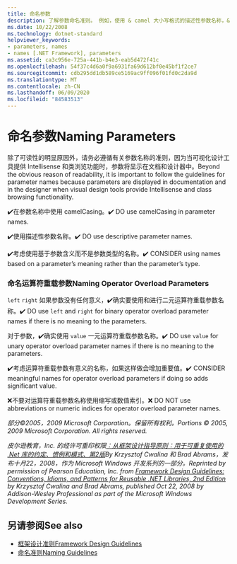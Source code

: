 ```yaml
---
title: 命名参数
description: 了解参数命名准则。 例如，使用 & camel 大小写格式的描述性参数名称，& 考虑基于含义而不是类型进行命名。
ms.date: 10/22/2008
ms.technology: dotnet-standard
helpviewer_keywords:
- parameters, names
- names [.NET Framework], parameters
ms.assetid: ca3c956e-725a-441b-b4e3-eab5d472f41c
ms.openlocfilehash: 54f37c4d6a0f9a6931fa69d612bf0e45bf1f2ce7
ms.sourcegitcommit: cdb295dd1db589ce5169ac9ff096f01fd0c2da9d
ms.translationtype: MT
ms.contentlocale: zh-CN
ms.lasthandoff: 06/09/2020
ms.locfileid: "84583513"
---
```

# <a name="naming-parameters"></a><span data-ttu-id="90503-104">命名参数</span><span class="sxs-lookup"><span data-stu-id="90503-104">Naming Parameters</span></span>
<span data-ttu-id="90503-105">除了可读性的明显原因外，请务必遵循有关参数名称的准则，因为当可视化设计工具提供 Intellisense 和类浏览功能时，参数将显示在文档和设计器中。</span><span class="sxs-lookup"><span data-stu-id="90503-105">Beyond the obvious reason of readability, it is important to follow the guidelines for parameter names because parameters are displayed in documentation and in the designer when visual design tools provide Intellisense and class browsing functionality.</span></span>

 <span data-ttu-id="90503-106">✔️在参数名称中使用 camelCasing。</span><span class="sxs-lookup"><span data-stu-id="90503-106">✔️ DO use camelCasing in parameter names.</span></span>

 <span data-ttu-id="90503-107">✔️使用描述性参数名称。</span><span class="sxs-lookup"><span data-stu-id="90503-107">✔️ DO use descriptive parameter names.</span></span>

 <span data-ttu-id="90503-108">✔️考虑使用基于参数含义而不是参数类型的名称。</span><span class="sxs-lookup"><span data-stu-id="90503-108">✔️ CONSIDER using names based on a parameter’s meaning rather than the parameter’s type.</span></span>

### <a name="naming-operator-overload-parameters"></a><span data-ttu-id="90503-109">命名运算符重载参数</span><span class="sxs-lookup"><span data-stu-id="90503-109">Naming Operator Overload Parameters</span></span>
 <span data-ttu-id="90503-110">`left` `right` 如果参数没有任何意义，✔️确实要使用和进行二元运算符重载参数名称。</span><span class="sxs-lookup"><span data-stu-id="90503-110">✔️ DO use `left` and `right` for binary operator overload parameter names if there is no meaning to the parameters.</span></span>

 <span data-ttu-id="90503-111">对于参数，✔️确实使用 `value` 一元运算符重载参数名称。</span><span class="sxs-lookup"><span data-stu-id="90503-111">✔️ DO use `value` for unary operator overload parameter names if there is no meaning to the parameters.</span></span>

 <span data-ttu-id="90503-112">✔️考虑运算符重载参数有意义的名称，如果这样做会增加重要值。</span><span class="sxs-lookup"><span data-stu-id="90503-112">✔️ CONSIDER meaningful names for operator overload parameters if doing so adds significant value.</span></span>

 <span data-ttu-id="90503-113">❌不要对运算符重载参数名称使用缩写或数值索引。</span><span class="sxs-lookup"><span data-stu-id="90503-113">❌ DO NOT use abbreviations or numeric indices for operator overload parameter names.</span></span>

 <span data-ttu-id="90503-114">*部分©2005，2009 Microsoft Corporation。保留所有权利。*</span><span class="sxs-lookup"><span data-stu-id="90503-114">*Portions © 2005, 2009 Microsoft Corporation. All rights reserved.*</span></span>

 <span data-ttu-id="90503-115">*皮尔逊教育，Inc. 的经许可重印权限[：从框架设计指导原则：用于可重复使用的 .Net 库的约定、惯例和模式、第2版](https://www.informit.com/store/framework-design-guidelines-conventions-idioms-and-9780321545619)By Krzysztof Cwalina 和 Brad Abrams，发布十月22，2008，作为 Microsoft Windows 开发系列的一部分。*</span><span class="sxs-lookup"><span data-stu-id="90503-115">*Reprinted by permission of Pearson Education, Inc. from [Framework Design Guidelines: Conventions, Idioms, and Patterns for Reusable .NET Libraries, 2nd Edition](https://www.informit.com/store/framework-design-guidelines-conventions-idioms-and-9780321545619) by Krzysztof Cwalina and Brad Abrams, published Oct 22, 2008 by Addison-Wesley Professional as part of the Microsoft Windows Development Series.*</span></span>

## <a name="see-also"></a><span data-ttu-id="90503-116">另请参阅</span><span class="sxs-lookup"><span data-stu-id="90503-116">See also</span></span>

- [<span data-ttu-id="90503-117">框架设计准则</span><span class="sxs-lookup"><span data-stu-id="90503-117">Framework Design Guidelines</span></span>](index.md)
- [<span data-ttu-id="90503-118">命名准则</span><span class="sxs-lookup"><span data-stu-id="90503-118">Naming Guidelines</span></span>](naming-guidelines.md)
